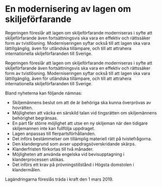 # En modernisering av lagen om skiljeförfarande

Regeringen föreslår att lagen om skiljeförfarande moderniseras i syfte att
skiljeförfarande även fortsättningsvis ska vara en effektiv och rättssäker
form av tvistlösning. Moderniseringen syftar också till att lagen ska vara
lättillgänglig, även för utländska tillämpare, och till att attrahera internationella
skiljeförfaranden till Sverige.

Regeringen föreslår att lagen om skiljeförfarande moderniseras i syfte att
skiljeförfarande även fortsättningsvis ska vara en effektiv och rättssäker
form av tvistlösning. Moderniseringen syftar också till att lagen ska vara
lättillgänglig, även för utländska tillämpare, och till att attrahera internationella
skiljeförfaranden till Sverige.

Bland nyheterna kan följande nämnas:

* Skiljemännens beslut om att de är behöriga ska kunna överprövas av hovrätten.
* Möjligheten att väcka en särskild talan vid tingsrätten om skiljemännens behörighet begränsas.
* En part får större möjlighet att utse en ny skiljeman när den tidigare skiljemannen inte kan fullfölja uppdraget.
* Lagen anpassas till flerpartsförhållanden.
* Det införs bestämmelser om tillämplig materiell rätt på tvistefrågorna.
* Den klandergrund som avser uppdragsöverskridande skärps.
* Klanderfristen förkortas till två månader.
* Möjligheten att använda engelska vid bevisupptagning i klanderprocessen utökas.
* Det införs ett krav på prövningstillstånd i Högsta domstolen i klandermålen.

Lagändringarna föreslås träda i kraft den 1 mars 2019.
